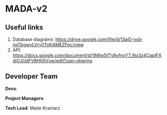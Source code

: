# MADA-v2

## Useful links
1. Database diagrams: https://drive.google.com/file/d/13aiD-ivql-npTbgwyLVry0ToKAMEZFpc/view
2. API: https://docs.google.com/document/d/1IMIw5tTVAvfnxY7_No3z4CgpIFXdjOJUdFV8HtjSVxw/edit?usp=sharing


## Developer Team
**Devs**: 

**Project Managers**: 

**Tech Lead**: Maite Kramarz
